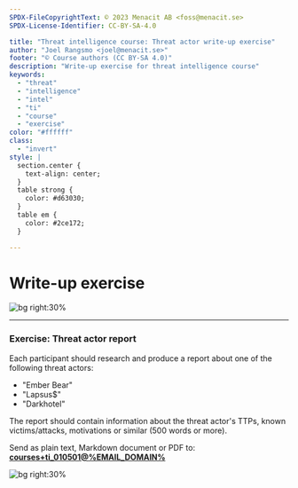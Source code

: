 ```yaml
---
SPDX-FileCopyrightText: © 2023 Menacit AB <foss@menacit.se>
SPDX-License-Identifier: CC-BY-SA-4.0

title: "Threat intelligence course: Threat actor write-up exercise"
author: "Joel Rangsmo <joel@menacit.se>"
footer: "© Course authors (CC BY-SA 4.0)"
description: "Write-up exercise for threat intelligence course"
keywords:
  - "threat"
  - "intelligence"
  - "intel"
  - "ti"
  - "course"
  - "exercise"
color: "#ffffff"
class:
  - "invert"
style: |
  section.center {
    text-align: center;
  }
  table strong {
    color: #d63030;
  }
  table em {
    color: #2ce172;
  }

---
```

<!-- _footer: "%ATTRIBUTION_PREFIX% Miguel Discart (CC BY-SA 2.0)" -->
# Write-up exercise

![bg right:30%](images/05-the_scream.jpg)

---
<!-- _footer: "%ATTRIBUTION_PREFIX% Miguel Discart (CC BY-SA 2.0)" -->
### Exercise: Threat actor report
Each participant should research and produce a report about one of the following threat actors:
- "Ember Bear"
- "Lapsus$"
- "Darkhotel"

The report should contain information about the
threat actor's TTPs, known victims/attacks, motivations or similar (500 words or more).

Send as plain text, Markdown document or PDF to:
**[courses+ti_010501@%EMAIL_DOMAIN%](mailto:courses+ti_010501@%EMAIL_DOMAIN%)**

![bg right:30%](images/05-the_scream.jpg)
